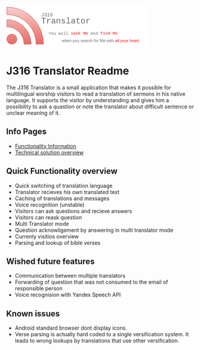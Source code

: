 ![J316 Translator](doc/logo.png)

# J316 Translator Readme

The J316 Translator is a small application that makes it possible for multilingual worship visitors to read a translation of sermons in his native language. It supports the visitor by understanding and gives him a possibility to ask a quastion or note the translator about difficult sentence or unclear meaning of it.

## Info Pages
* [Functionality Information](functionality.md)
* [Technical solution overview](technical.md)


## Quick Functionality overview
* Quick switching of translation language
* Translator recieves his own translated text
* Caching of translations and messages
* Voice recognition (unstable)
* Visitors can ask questions and recieve answers
* Visitors can reask question
* Multi Translator mode
* Question acknowligement by answering in multi translator mode
* Currenly visitios overview
* Parsing and lookup of bible verses


## Wished future features
* Communication between multiple translators 
* Forwarding of question that was not consumed to the email of responsible person
* Voice recognision with Yandex Speech API

## Known issues
* Android standard browser dont display icons.
* Verse parsing is actually hard coded to a single versification system. It leads to wrong lookups by translations that use other versification.

